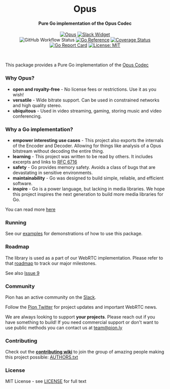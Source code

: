 <h1 align="center">
  <br>
  Opus
  <br>
</h1>
<h4 align="center">Pure Go implementation of the Opus Codec</h4>
<p align="center">
  <a href="https://pion.ly"><img src="https://img.shields.io/badge/pion-opus-gray.svg?longCache=true&colorB=brightgreen" alt="Opus"></a>
  <a href="https://pion.ly/slack"><img src="https://img.shields.io/badge/join-us%20on%20slack-gray.svg?longCache=true&logo=slack&colorB=brightgreen" alt="Slack Widget"></a>
  <br>
  <img alt="GitHub Workflow Status" src="https://img.shields.io/github/actions/workflow/status/pion/opus/test.yaml">
  <a href="https://pkg.go.dev/github.com/pion/opus"><img src="https://pkg.go.dev/badge/github.com/pion/opus.svg" alt="Go Reference"></a>
  <a href="https://codecov.io/gh/pion/opus"><img src="https://codecov.io/gh/pion/opus/branch/master/graph/badge.svg" alt="Coverage Status"></a>
  <a href="https://goreportcard.com/report/github.com/pion/opus"><img src="https://goreportcard.com/badge/github.com/pion/opus" alt="Go Report Card"></a>
  <a href="LICENSE"><img src="https://img.shields.io/badge/License-MIT-yellow.svg" alt="License: MIT"></a>
</p>
<br>

This package provides a Pure Go implementation of the [Opus Codec](https://opus-codec.org/)

### Why Opus?

* **open and royalty-free** - No license fees or restrictions. Use it as you wish!
* **versatile** - Wide bitrate support. Can be used in constrained networks and high quality stereo.
* **ubiquitous** - Used in video streaming, gaming, storing music and video conferencing.

### Why a Go implementation?

* **empower interesting use cases** - This project also exports the internals of the Encoder and Decoder.
                                      Allowing for things like analysis of a Opus bitstream without decoding the entire thing.
* **learning** - This project was written to be read by others. It includes excerpts and links to [RFC 6716](https://datatracker.ietf.org/doc/rfc6716/)
* **safety** - Go provides memory safety. Avoids a class of bugs that are devastating in sensitive environments.
* **maintainability** - Go was designed to build simple, reliable, and efficient software.
* **inspire** - Go is a power language, but lacking in media libraries. We hope this project inspires the next generation to build
                more media libraries for Go.

You can read more [here](https://pion.ly/blog/pion-opus/)

### Running
See our [examples](examples) for demonstrations of how to use this package.

### Roadmap
The library is used as a part of our WebRTC implementation. Please refer to that [roadmap](https://github.com/pion/webrtc/issues/9) to track our major milestones.

See also [Issue 9](https://github.com/pion/opus/issues/9)

### Community
Pion has an active community on the [Slack](https://pion.ly/slack).

Follow the [Pion Twitter](https://twitter.com/_pion) for project updates and important WebRTC news.

We are always looking to support **your projects**. Please reach out if you have something to build!
If you need commercial support or don't want to use public methods you can contact us at [team@pion.ly](mailto:team@pion.ly)

### Contributing
Check out the **[contributing wiki](https://github.com/pion/webrtc/wiki/Contributing)** to join the group of amazing people making this project possible: [AUTHORS.txt](./AUTHORS.txt)

### License
MIT License - see [LICENSE](LICENSE) for full text